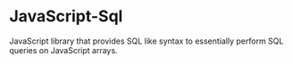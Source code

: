 # JavaScript-Sql
JavaScript library that provides SQL like syntax to essentially perform SQL queries on JavaScript arrays.
